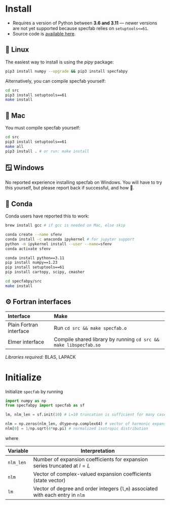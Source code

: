 # Install

* Requires a version of Python between **3.6 and 3.11** &mdash; newer versions are not yet supported because specfab relies on `setuptools<=61`.
* Source code is [available here](https://github.com/nicholasmr/specfab).

## 🐧 Linux

The easiest way to install is using the *pipy* package:
```bash
pip3 install numpy --upgrade && pip3 install specfabpy
```
Alternatively, you can compile specfab yourself:
```bash
cd src
pip3 install setuptools==61
make install
```

## 🍎 Mac

You must compile specfab yourself:
```bash
cd src
pip3 install setuptools==61
make all
pip3 install . # or run: make install
```

## 🪟 Windows

No reported experience installing specfab on Windows. You will have to try this yourself, but please report back if successful, and how 🚀.

## 🐍 Conda

Conda users have reported this to work:
```bash
brew install gcc # if gcc is needed on Mac, else skip

conda create --name sfenv
conda install -c anaconda ipykernel # for jupyter support
python -m ipykernel install --user --name=sfenv
conda activate sfenv

conda install python==3.11
pip install numpy==1.23
pip install setuptools==61
pip install cartopy, scipy, cmasher

cd specfabpy/src
make install
```

## ⚙️ Fortran interfaces

| Interface | Make |
| :--- | :--- |
| Plain Fortran interface | Run `cd src && make specfab.o` |
| Elmer interface | Compile shared library by running `cd src && make libspecfab.so` |

*Libraries required:* BLAS, LAPACK<br>

# Initialize 

Initialize `specfab` by running

```python
import numpy as np
from specfabpy import specfab as sf

lm, nlm_len = sf.init(10) # L=10 truncation is sufficient for many cases

nlm = np.zeros(nlm_len, dtype=np.complex64) # vector of harmonic expansion coefficients
nlm[0] = 1/np.sqrt(4*np.pi) # normalized isotropic distribution
```

where

| Variable | Interpretation |
| --- | --- |
| `nlm_len` | Number of expansion coefficients for expansion series truncated at $l=L$ |
| `nlm`     | Vector of complex-valued expansion coefficients (state vector) |
| `lm`      | Vector of degree and order integers (`l`,`m`) associated with each entry in `nlm` |

